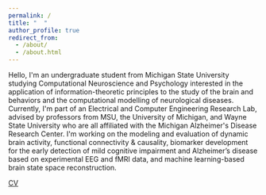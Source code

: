 ```yaml
---
permalink: /
title: "  "
author_profile: true
redirect_from: 
  - /about/
  - /about.html
---
```


Hello, I'm an undergraduate student from Michigan State University studying Computational Neuroscience and Psychology interested in the application of information-theoretic principles to the study of the brain and behaviors and the computational modelling of neurological diseases. Currently, I'm part of an Electrical and Computer Engineering Research Lab, advised by professors from MSU, the University of Michigan, and Wayne State University who are all affiliated with the Michigan Alzheimer's Disease Research Center. I'm working on the modeling and evaluation of dynamic brain activity, functional connectivity & causality, biomarker development for the early detection of mild cognitive impairment and Alzheimer’s disease based on experimental EEG and fMRI data, and machine learning-based brain state space reconstruction.

[CV](Alina-resume-Sep24.pdf)
